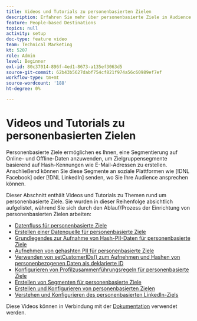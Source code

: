 ```yaml
---
title: Videos und Tutorials zu personenbasierten Zielen
description: Erfahren Sie mehr über personenbasierte Ziele in Audience Manager. Erfahren Sie, wie Sie eine Segmentierung auf Online- und Offline-Daten anwenden können, um Zielgruppensegmente basierend auf Hash-Kennungen wie E-Mail-Adressen und mehr zu erstellen!
feature: People-based Destinations
topics: null
activity: setup
doc-type: feature video
team: Technical Marketing
kt: 5207
role: Admin
level: Beginner
exl-id: 80c37014-896f-4ed1-8673-a135ef3063d5
source-git-commit: 62b43b5627dabf754cf821f974a56c60989ef7ef
workflow-type: tm+mt
source-wordcount: '188'
ht-degree: 0%

---
```


# Videos und Tutorials zu personenbasierten Zielen

Personenbasierte Ziele ermöglichen es Ihnen, eine Segmentierung auf Online- und Offline-Daten anzuwenden, um Zielgruppensegmente basierend auf Hash-Kennungen wie E-Mail-Adressen zu erstellen. Anschließend können Sie diese Segmente an soziale Plattformen wie [!DNL Facebook] oder [!DNL LinkedIn] senden, wo Sie Ihre Audience ansprechen können.

Dieser Abschnitt enthält Videos und Tutorials zu Themen rund um personenbasierte Ziele. Sie wurden in dieser Reihenfolge absichtlich aufgelistet, während Sie sich durch den Ablauf/Prozess der Einrichtung von personenbasierten Zielen arbeiten:

* [Datenfluss für personenbasierte Ziele](people-based-destinations-data-flow.md)
* [Erstellen einer Datenquelle für personenbasierte Ziele](creating-a-data-source-for-people-based-destinations.md)
* [Grundlegendes zur Aufnahme von Hash-PII-Daten für personenbasierte Ziele](understanding-hashed-pii-data-ingestion-for-people-based-destinations.md)
* [Aufnehmen von gehashten PII für personenbasierte Ziele](ingesting-hashed-pii-for-people-based-destinations.md)
* [Verwenden von setCustomerIDs() zum Aufnehmen und Hashen von personenbezogenen Daten als deklarierte ID](using-setcustomerids-to-ingest-and-hash-pii-as-a-declared-id.md)
* [Konfigurieren von Profilzusammenführungsregeln für personenbasierte Ziele](configuring-profile-merge-rules-for-people-based-destinations.md)
* [Erstellen von Segmenten für personenbasierte Ziele](creating-segments-for-people-based-destinations.md)
* [Erstellen und Konfigurieren von personenbasierten Zielen](create-and-configure-people-based-destinations.md)
* [Verstehen und Konfigurieren des personenbasierten LinkedIn-Ziels](understanding-and-configuring-the-linkedin-pbd.md)

Diese Videos können in Verbindung mit der [Dokumentation](https://experienceleague.adobe.com/docs/audience-manager/user-guide/features/destinations/people-based/people-based-destinations-overview.html?lang=de) verwendet werden.
